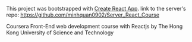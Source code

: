 This project was bootstrapped with [Create React App](https://github.com/facebook/create-react-app).
link to the server's repo: https://github.com/minhquan0902/Server_React_Course


Coursera Front-End web development course with Reactjs
by The Hong Kong University of Science and Technology
